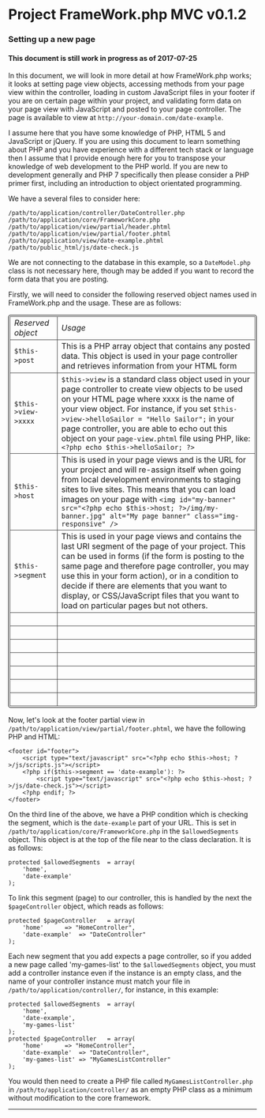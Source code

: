 # Project FrameWork.php MVC v0.1.2 #

### Setting up a new page ###

#### This document is still work in progress as of 2017-07-25 #####

In this document, we will look in more detail at how FrameWork.php works; it looks at setting page view objects, accessing methods from your page view within the controller, loading in custom JavaScript files in your footer if you are on certain page within your project, and validating form data on your page view with JavaScript and posted to your page controller. The page is available to view at `http://your-domain.com/date-example`.

I assume here that you have some knowledge of PHP, HTML 5 and JavaScript or jQuery. If you are using this document to learn something about PHP and you have experience with a different tech stack or language then I assume that I provide enough here for you to transpose your knowledge of web development to the PHP world. If you are new to development generally and PHP 7 specifically then please consider a PHP primer first, including an introduction to object orientated programming.

We have a several files to consider here:

	/path/to/application/controller/DateController.php
	/path/to/application/core/FrameworkCore.php
	/path/to/application/view/partial/header.phtml
	/path/to/application/view/partial/footer.phtml
	/path/to/application/view/date-example.phtml
	/path/to/public_html/js/date-check.js

We are not connecting to the database in this example, so a `DateModel.php` class is not necessary here, though may be added if you want to record the form data that you are posting.

Firstly, we will need to consider the following reserved object names used in FrameWork.php and the usage. These are as follows:

<table style="border:1px solid #000;border-radius:4px;padding:2px">
	<tbody>
		<tr>
			<td style="border:1px solid #444"><em>Reserved object</em></td>
			<td style="border:1px solid #444"><em>Usage</em></td>
		</tr>
		<tr>
			<td style="border:1px solid #444"><code>$this->post</code> &nbsp;&nbsp;</td>
			<td style="border:1px solid #444">This is a PHP array object that contains any posted data. This object is used in your page controller and retrieves information from your HTML form</td>
		</tr>
		<tr>
			<td style="border:1px solid #444"><code>$this->view->xxxx</code> &nbsp;&nbsp;</td>
			<td style="border:1px solid #444"><code>$this->view</code> is a standard class object used in your page controller to create view objects to be used on your HTML page where xxxx is the name of your view object. For instance, if you set <code>$this->view->helloSailor = "Hello Sailor";</code> in your page controller, you are able to echo out this object on your <code>page-view.phtml</code> file using PHP, like: <code>&lt;?php echo $this->helloSailor; ?&gt;</code></td>
		</tr>
		<tr>
			<td style="border:1px solid #444"><code>$this->host</code> &nbsp;&nbsp;</td>
			<td style="border:1px solid #444">This is used in your page views and is the URL for your project and will re-assign itself when going from local development environments to staging sites to live sites. This means that you can load images on your page with <code>&lt;img id="my-banner" src="&lt;?php echo $this->host; ?&gt;/img/my-banner.jpg" alt="My page banner" class="img-responsive" /&gt;</code></td>
		</tr>
		<tr>
			<td style="border:1px solid #444"><code>$this->segment</code> &nbsp;&nbsp;</td>
			<td style="border:1px solid #444">This is used in your page views and contains the last URI segment of the page of your project. This can be used in forms (if the form is posting to the same page and therefore page controller, you may use this in your form action), or in a condition to decide if there are elements that you want to display, or CSS/JavaScript files that you want to load on particular pages but not others.</td>
		</tr>
		<tr>
			<td style="border:1px solid #444"> &nbsp;&nbsp;</td>
			<td style="border:1px solid #444"></td>
		</tr>
		<tr>
			<td style="border:1px solid #444"> &nbsp;&nbsp;</td>
			<td style="border:1px solid #444">&nbsp;&nbsp;</td>
		</tr>
		<tr>
			<td style="border:1px solid #444"> &nbsp;&nbsp;</td>
			<td style="border:1px solid #444"></td>
		</tr>
		<tr>
			<td style="border:1px solid #444"> &nbsp;&nbsp;</td>
			<td style="border:1px solid #444"></td>
		</tr>
		<tr>
			<td style="border:1px solid #444"> &nbsp;&nbsp;</td>
			<td style="border:1px solid #444"></td>
		</tr>
		<tr>
			<td style="border:1px solid #444"> &nbsp;&nbsp;</td>
			<td style="border:1px solid #444"></td>
		</tr>
		<tr>
			<td style="border:1px solid #444"> &nbsp;&nbsp;</td>
			<td style="border:1px solid #444"></td>
		</tr>
	</tbody>
</table>
		
Now, let's look at the footer partial view in `/path/to/application/view/partial/footer.phtml`, we have the following PHP and HTML:

	<footer id="footer">
		<script type="text/javascript" src="<?php echo $this->host; ?>/js/scripts.js"></script>
		<?php if($this->segment == 'date-example'): ?>
			<script type="text/javascript" src="<?php echo $this->host; ?>/js/date-check.js"></script>
		<?php endif; ?>
	</footer>

On the third line of the above, we have a PHP condition which is checking the segment, which is the `date-example` part of your URL. This is set in `/path/to/application/core/FrameworkCore.php` in the `$allowedSegments` object. This object is at the top of the file near to the class declaration. It is as follows:

	protected $allowedSegments	= array(
		'home',
		'date-example'
	);

To link this segment (page) to our controller, this is handled by the next the `$pageController` object, which reads as follows:

	protected $pageController	= array(
		'home'		=> "HomeController",
		'date-example'	=> "DateController"
	);

Each new segment that you add expects a page controller, so if you added a new page called 'my-games-list' to the `$allowedSegments` object, you must add a controller instance even if the instance is an empty class, and the name of your controller instance must match your file in `/path/to/application/controller/`, for instance, in this example:

	protected $allowedSegments	= array(
		'home',
		'date-example',
		'my-games-list'
	);
	protected $pageController	= array(
		'home'		=> "HomeController",
		'date-example'	=> "DateController",
		'my-games-list'	=> "MyGamesListController"
	);

You would then need to create a PHP file called `MyGamesListController.php` in `/path/to/application/controller/` as an empty PHP class as a minimum without modification to the core framework.

---
